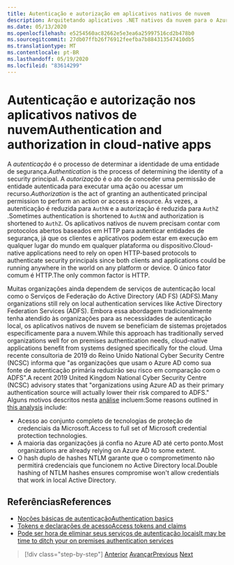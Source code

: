 ```yaml
---
title: Autenticação e autorização em aplicativos nativos de nuvem
description: Arquitetando aplicativos .NET nativos da nuvem para o Azure | Autenticação e autorização em aplicativos nativos de nuvem
ms.date: 05/13/2020
ms.openlocfilehash: e5254560ac82662e5e3ea6a25997516cd2b478b0
ms.sourcegitcommit: 27db07ffb26f76912feefba7b884313547410db5
ms.translationtype: MT
ms.contentlocale: pt-BR
ms.lasthandoff: 05/19/2020
ms.locfileid: "83614299"
---
```

# <a name="authentication-and-authorization-in-cloud-native-apps"></a><span data-ttu-id="8471c-103">Autenticação e autorização nos aplicativos nativos de nuvem</span><span class="sxs-lookup"><span data-stu-id="8471c-103">Authentication and authorization in cloud-native apps</span></span>

<span data-ttu-id="8471c-104">A *autenticação* é o processo de determinar a identidade de uma entidade de segurança.</span><span class="sxs-lookup"><span data-stu-id="8471c-104">*Authentication* is the process of determining the identity of a security principal.</span></span> <span data-ttu-id="8471c-105">A *autorização* é o ato de conceder uma permissão de entidade autenticada para executar uma ação ou acessar um recurso.</span><span class="sxs-lookup"><span data-stu-id="8471c-105">*Authorization* is the act of granting an authenticated principal permission to perform an action or access a resource.</span></span> <span data-ttu-id="8471c-106">Às vezes, a autenticação é reduzida para `AuthN` e a autorização é reduzida para `AuthZ` .</span><span class="sxs-lookup"><span data-stu-id="8471c-106">Sometimes authentication is shortened to `AuthN` and authorization is shortened to `AuthZ`.</span></span> <span data-ttu-id="8471c-107">Os aplicativos nativos de nuvem precisam contar com protocolos abertos baseados em HTTP para autenticar entidades de segurança, já que os clientes e aplicativos podem estar em execução em qualquer lugar do mundo em qualquer plataforma ou dispositivo.</span><span class="sxs-lookup"><span data-stu-id="8471c-107">Cloud-native applications need to rely on open HTTP-based protocols to authenticate security principals since both clients and applications could be running anywhere in the world on any platform or device.</span></span> <span data-ttu-id="8471c-108">O único fator comum é HTTP.</span><span class="sxs-lookup"><span data-stu-id="8471c-108">The only common factor is HTTP.</span></span>

<span data-ttu-id="8471c-109">Muitas organizações ainda dependem de serviços de autenticação local como o Serviços de Federação do Active Directory (AD FS) (ADFS).</span><span class="sxs-lookup"><span data-stu-id="8471c-109">Many organizations still rely on local authentication services like Active Directory Federation Services (ADFS).</span></span> <span data-ttu-id="8471c-110">Embora essa abordagem tradicionalmente tenha atendido às organizações para as necessidades de autenticação local, os aplicativos nativos de nuvem se beneficiam de sistemas projetados especificamente para a nuvem.</span><span class="sxs-lookup"><span data-stu-id="8471c-110">While this approach has traditionally served organizations well for on premises authentication needs, cloud-native applications benefit from systems designed specifically for the cloud.</span></span> <span data-ttu-id="8471c-111">Uma recente consultoria de 2019 do Reino Unido National Cyber Security Centre (NCSC) informa que "as organizações que usam o Azure AD como sua fonte de autenticação primária reduzirão seu risco em comparação com o ADFS".</span><span class="sxs-lookup"><span data-stu-id="8471c-111">A recent 2019 United Kingdom National Cyber Security Centre (NCSC) advisory states that "organizations using Azure AD as their primary authentication source will actually lower their risk compared to ADFS."</span></span> <span data-ttu-id="8471c-112">Alguns motivos descritos nesta [análise](https://oxfordcomputergroup.com/resources/o365-security-native-cloud-authentication/) incluem:</span><span class="sxs-lookup"><span data-stu-id="8471c-112">Some reasons outlined in [this analysis](https://oxfordcomputergroup.com/resources/o365-security-native-cloud-authentication/) include:</span></span>

- <span data-ttu-id="8471c-113">Acesso ao conjunto completo de tecnologias de proteção de credenciais da Microsoft.</span><span class="sxs-lookup"><span data-stu-id="8471c-113">Access to full set of Microsoft credential protection technologies.</span></span>
- <span data-ttu-id="8471c-114">A maioria das organizações já confia no Azure AD até certo ponto.</span><span class="sxs-lookup"><span data-stu-id="8471c-114">Most organizations are already relying on Azure AD to some extent.</span></span>
- <span data-ttu-id="8471c-115">O hash duplo de hashes NTLM garante que o comprometimento não permitirá credenciais que funcionem no Active Directory local.</span><span class="sxs-lookup"><span data-stu-id="8471c-115">Double hashing of NTLM hashes ensures compromise won't allow credentials that work in local Active Directory.</span></span>

## <a name="references"></a><span data-ttu-id="8471c-116">Referências</span><span class="sxs-lookup"><span data-stu-id="8471c-116">References</span></span>

- [<span data-ttu-id="8471c-117">Noções básicas de autenticação</span><span class="sxs-lookup"><span data-stu-id="8471c-117">Authentication basics</span></span>](https://docs.microsoft.com/azure/active-directory/develop/authentication-scenarios)
- [<span data-ttu-id="8471c-118">Tokens e declarações de acesso</span><span class="sxs-lookup"><span data-stu-id="8471c-118">Access tokens and claims</span></span>](https://docs.microsoft.com/azure/active-directory/develop/access-tokens)
- [<span data-ttu-id="8471c-119">Pode ser hora de eliminar seus serviços de autenticação locais</span><span class="sxs-lookup"><span data-stu-id="8471c-119">It may be time to ditch your on premises authentication services</span></span>](https://oxfordcomputergroup.com/resources/o365-security-native-cloud-authentication/)

>[!div class="step-by-step"]
><span data-ttu-id="8471c-120">[Anterior](identity.md) 
> [Avançar](azure-active-directory.md)</span><span class="sxs-lookup"><span data-stu-id="8471c-120">[Previous](identity.md)
[Next](azure-active-directory.md)</span></span>
